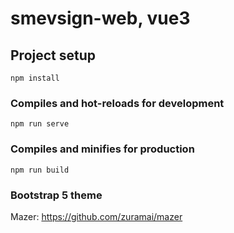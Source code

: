 # smevsign-web, vue3

## Project setup
```
npm install
```

### Compiles and hot-reloads for development
```
npm run serve
```

### Compiles and minifies for production
```
npm run build
```

### Bootstrap 5 theme
Mazer: https://github.com/zuramai/mazer
